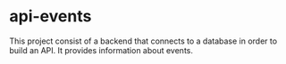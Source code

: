 # api-events

This project consist of a backend that connects to a database in order to build an API.
It provides information about events.
